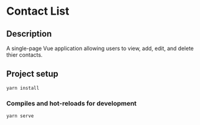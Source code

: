 # Contact List

## Description

A single-page Vue application allowing users to view, add, edit, and delete thier contacts.

## Project setup

```
yarn install
```

### Compiles and hot-reloads for development

```
yarn serve
```
